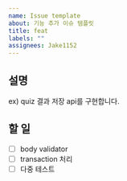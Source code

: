 ```yaml
---
name: Issue template
about: 기능 추가 이슈 템플릿
title: feat
labels: ""
assignees: Jake1152
---
```


## 설명

ex) quiz 결과 저장 api를 구현합니다.

## 할 일

- [ ] body validator
- [ ] transaction 처리
- [ ] 다중 테스트
